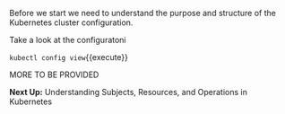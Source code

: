Before we start we need to understand the purpose and structure of the Kubernetes cluster configuration.
 
Take a look at the configuratoni

 `kubectl config view`{{execute}}
 
 MORE TO BE PROVIDED
 
 **Next Up:** Understanding Subjects, Resources, and Operations in Kubernetes